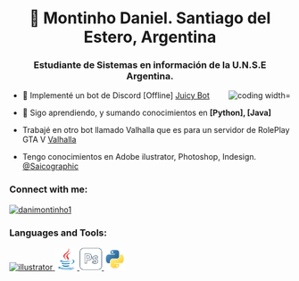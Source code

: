 <h1 align="center">🧠 Montinho Daniel. Santiago del Estero, Argentina</h1>
<h3 align="center">Estudiante de Sistemas en información de la U.N.S.E Argentina.</h3>
<img align="right" alt="coding width="200 src="https://i.pinimg.com/originals/54/b5/b5/54b5b572a814ce721e1b01adabed5c84.gif">

- 🔭 Implementé un bot de Discord [Offline] [Juicy Bot](https://github.com/Danimontinho1/Juicy)

- 🌱 Sigo aprendiendo, y sumando conocimientos en **[Python], [Java]**

- Trabajé en otro bot llamado Valhalla que es para un servidor de RolePlay GTA V [Valhalla](https://discord.gg/sMhEZ8cs)

- Tengo conocimientos en Adobe ilustrator, Photoshop, Indesign. [@Saicographic](@Saicographic)

<h3 align="left">Connect with me:</h3>
<p align="left">
<a href="https://instagram.com/danimontinho1" target="blank"><img align="center" src="https://raw.githubusercontent.com/rahuldkjain/github-profile-readme-generator/master/src/images/icons/Social/instagram.svg" alt="danimontinho1" height="30" width="40" /></a>
</p>

<h3 align="left">Languages and Tools:</h3>
<p align="left"> <a href="https://www.adobe.com/in/products/illustrator.html" target="_blank" rel="noreferrer"> <img src="https://www.vectorlogo.zone/logos/adobe_illustrator/adobe_illustrator-icon.svg" alt="illustrator" width="40" height="40"/> </a> <a href="https://www.java.com" target="_blank" rel="noreferrer"> <img src="https://raw.githubusercontent.com/devicons/devicon/master/icons/java/java-original.svg" alt="java" width="40" height="40"/> </a> <a href="https://www.photoshop.com/en" target="_blank" rel="noreferrer"> <img src="https://raw.githubusercontent.com/devicons/devicon/master/icons/photoshop/photoshop-line.svg" alt="photoshop" width="40" height="40"/> </a> <a href="https://www.python.org" target="_blank" rel="noreferrer"> <img src="https://raw.githubusercontent.com/devicons/devicon/master/icons/python/python-original.svg" alt="python" width="40" height="40"/> </a> </p>

